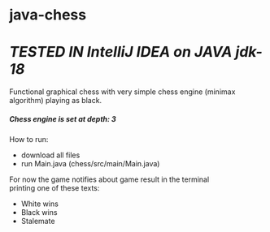 # java-chess
# _**TESTED IN IntelliJ IDEA on JAVA jdk-18**_ </br>

Functional graphical chess with very simple chess engine (minimax algorithm) playing as black. </br>
##### Chess engine is set at depth: 3</br>

How to run:

  - download all files
  - run Main.java (chess/src/main/Main.java)

For now the game notifies about game result in the terminal </br>
printing one of these texts:
  - White wins
  - Black wins
  - Stalemate
